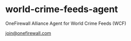 # world-crime-feeds-agent
OneFirewall Alliance Agent for World Crime Feeds (WCF)

join@onefirewall.com
